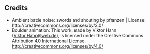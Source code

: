 ## Credits

* Ambient battle noise: swords and shouting by pfranzen | License: http://creativecommons.org/licenses/by/3.0/
* Boulder animation: This work, made by Viktor Hahn (Viktor.Hahn@web.de), is licensed under the Creative Commons Attribution 4.0 International License. http://creativecommons.org/licenses/by/4.0/

